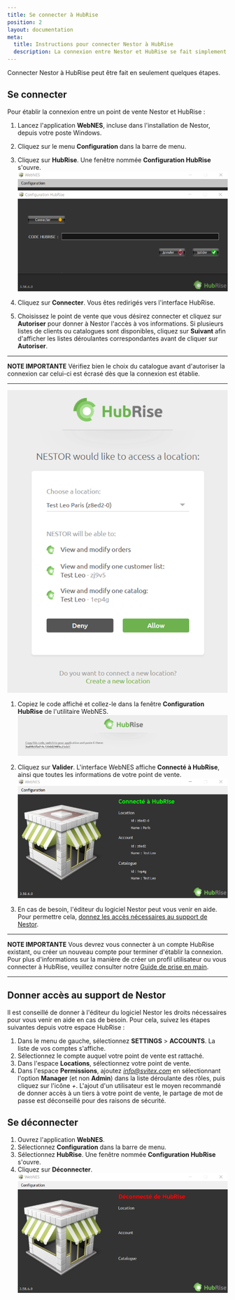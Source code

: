 ```yaml
---
title: Se connecter à HubRise
position: 2
layout: documentation
meta:
  title: Instructions pour connecter Nestor à HubRise
  description: La connexion entre Nestor et HubRise se fait simplement grâce à l'utilitaire WebNES, inclus dans l'installation de Nestor sur votre poste Windows.
---
```


Connecter Nestor à HubRise peut être fait en seulement quelques étapes.

## Se connecter

Pour établir la connexion entre un point de vente Nestor et HubRise :

1. Lancez l'application **WebNES**, incluse dans l'installation de Nestor, depuis votre poste Windows.
1. Cliquez sur le menu **Configuration** dans la barre de menu.
1. Cliquez sur **HubRise**. Une fenêtre nommée **Configuration HubRise** s'ouvre.
   ![Connexion à HubRise - Configuration HubRise](../images/001-fr-nestor-configuration-hubrise.png)

1. Cliquez sur **Connecter**. Vous êtes redirigés vers l'interface HubRise.
1. Choisissez le point de vente que vous désirez connecter et cliquez sur **Autoriser** pour donner à Nestor l'accès à vos informations. Si plusieurs listes de clients ou catalogues sont disponibles, cliquez sur **Suivant** afin d'afficher les listes déroulantes correspondantes avant de cliquer sur **Autoriser**.

---

**NOTE IMPORTANTE** Vérifiez bien le choix du catalogue avant d'autoriser la connexion car celui-ci est écrasé dès que la connexion est établie.

---

   ![Connexion à HubRise - Choix du point de vente](../images/002-fr-nestor-connexion-location.png)

1. Copiez le code affiché et collez-le dans la fenêtre **Configuration HubRise** de l'utilitaire WebNES.
   ![Connexion à HubRise - Affichage du code](../images/003-fr-nestor-connexion-code.png)

1. Cliquez sur **Valider**. L'interface WebNES affiche **Connecté à HubRise**, ainsi que toutes les informations de votre point de vente.
   ![Connexion à HubRise - Informations du point de vente](../images/004-fr-nestor-connecte.png)

1. En cas de besoin, l'éditeur du logiciel Nestor peut vous venir en aide. Pour permettre cela, [donnez les accès nécessaires au support de Nestor](/apps/nestor/connect-hubrise#donner-acc-s-au-support-de-nestor).

---

**NOTE IMPORTANTE** Vous devrez vous connecter à un compte HubRise existant, ou créer un nouveau compte pour terminer d'établir la connexion. Pour plus d'informations sur la manière de créer un profil utilisateur ou vous connecter à HubRise, veuillez consulter notre [Guide de prise en main](/docs/getting-started/).

---

## Donner accès au support de Nestor

Il est conseillé de donner à l'éditeur du logiciel Nestor les droits nécessaires pour vous venir en aide en cas de besoin. Pour cela, suivez les étapes suivantes depuis votre espace HubRise :

1. Dans le menu de gauche, sélectionnez **SETTINGS** > **ACCOUNTS**. La liste de vos comptes s'affiche.
1. Sélectionnez le compte auquel votre point de vente est rattaché.
1. Dans l'espace **Locations**, sélectionnez votre point de vente.
1. Dans l'espace **Permissions**, ajoutez *info@svitex.com* en sélectionnant l'option **Manager** (et non **Admin**) dans la liste déroulante des rôles, puis cliquez sur l'icône *+*. L'ajout d'un utilisateur est le moyen recommandé de donner accès à un tiers à votre point de vente, le partage de mot de passe est déconseillé pour des raisons de sécurité.

## Se déconnecter

1. Ouvrez l'application **WebNES**.
1. Sélectionnez **Configuration** dans la barre de menu.
1. Sélectionnez **HubRise**. Une fenêtre nommée **Configuration HubRise** s'ouvre.
1. Cliquez sur **Déconnecter**.
   ![Connexion à HubRise - Déconnexion](../images/005-fr-nestor-deconnecte.png)
